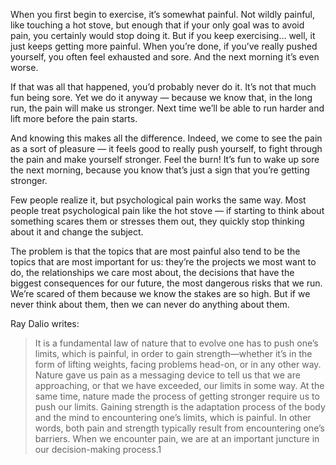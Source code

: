 When you first begin to exercise, it’s somewhat painful. Not wildly painful, like touching a hot stove, but enough that if your only goal was to avoid pain, you certainly would stop doing it. But if you keep exercising… well, it just keeps getting more painful. When you’re done, if you’ve really pushed yourself, you often feel exhausted and sore. And the next morning it’s even worse.

If that was all that happened, you’d probably never do it. It’s not that much fun being sore. Yet we do it anyway — because we know that, in the long run, the pain will make us stronger. Next time we’ll be able to run harder and lift more before the pain starts.

And knowing this makes all the difference. Indeed, we come to see the pain as a sort of pleasure — it feels good to really push yourself, to fight through the pain and make yourself stronger. Feel the burn! It’s fun to wake up sore the next morning, because you know that’s just a sign that you’re getting stronger.

Few people realize it, but psychological pain works the same way. Most people treat psychological pain like the hot stove — if starting to think about something scares them or stresses them out, they quickly stop thinking about it and change the subject.

The problem is that the topics that are most painful also tend to be the topics that are most important for us: they’re the projects we most want to do, the relationships we care most about, the decisions that have the biggest consequences for our future, the most dangerous risks that we run. We’re scared of them because we know the stakes are so high. But if we never think about them, then we can never do anything about them.

Ray Dalio writes:

> It is a fundamental law of nature that to evolve one has to push one’s limits, which is painful, in order to gain strength—whether it’s in the form of lifting weights, facing problems head-on, or in any other way. Nature gave us pain as a messaging device to tell us that we are approaching, or that we have exceeded, our limits in some way. At the same time, nature made the process of getting stronger require us to push our limits. Gaining strength is the adaptation process of the body and the mind to encountering one’s limits, which is painful. In other words, both pain and strength typically result from encountering one’s barriers. When we encounter pain, we are at an important juncture in our decision-making process.1
